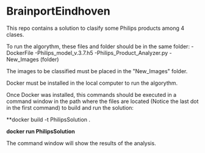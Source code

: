 # BrainportEindhoven
This repo contains a solution to clasify some Philips products among 4 clases.

To run the algorythm, these files and folder should be in the same folder:
-DockerFile
-Philips_model_v.3.7.h5
-Philips_Product_Analyzer.py
-New_Images (folder)

The images to be classified must be placed in the "New_Images" folder.

Docker must be installed in the local computer to run the algorythm.

Once Docker was installed, this commands should be executed in a command window in the path where the files are located (Notice the last dot in the first command) to build and run the solution:

**docker build -t PhilipsSolution .

**docker run PhilipsSolution**

The command window will show the results of the analysis.

